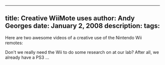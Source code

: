 -----
title:  Creative WiiMote uses
author: Andy Georges
date: January 2, 2008
description: 
tags: 
-----







Here are two awesome videos of a creative use of the Nintendo Wii
remotes:


Don't we really need the Wii to do some research on at our lab? After
all, we already have a PS3 ...




